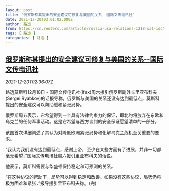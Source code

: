 ```yaml
---
layout: post
title: "俄罗斯称其提出的安全建议可修复与美国的关系--国际文传电讯社"
date: 2021-12-20T03:01:02.000Z
author: 路透
from: https://cn.reuters.com/article/russia-usa-relations-1218-sat-idCNKBS2IZ05K
tags: [ 路透 ]
categories: [ 路透 ]
---
```

<!--1639969262000-->
[俄罗斯称其提出的安全建议可修复与美国的关系--国际文传电讯社](https://cn.reuters.com/article/russia-usa-relations-1218-sat-idCNKBS2IZ05K)
------

<div>
<div><i>2021-12-20T02:36:07Z</i></div><p>路透莫斯科12月18日 - 国际文传电讯社(Ifax)周六援引俄罗斯副外长里亚布科夫(Sergei Ryabkov)的话报导称，俄罗斯与美国的关系还没有达到最低点，莫斯科提出的安全建议可以帮助缓和紧张局势。</p><p>俄罗斯周五表示，它希望得到一个具有法律约束力的保证，即北约将放弃在东欧和乌克兰的任何军事活动。这是它希望与西方谈判的安全保证愿望清单的一部分。</p><p>该国首次详细阐述了其认为对降低欧洲紧张局势和化解乌克兰危机至关重要的要求。</p><p>“我认为我们没有达到最低点，感谢上帝，至少在某些方面有了进展，并非一切都毫无希望，”国际文传电讯社周六援引里亚布科夫的话说。</p><p>他表示，莫斯科需要与华盛顿保持稳定和可预测的关系。</p><p>“在这种协议的帮助下，局势可以得到稳定和改善。如果没有这些协议，局势仍将极为困难和紧张，”报导援引里亚布科夫称。(完)</p>
</div>
